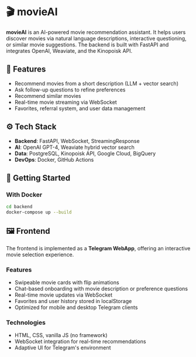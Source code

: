 # 🎬 movieAI

**movieAI** is an AI-powered movie recommendation assistant. It helps users discover movies via natural language descriptions, interactive questioning, or similar movie suggestions. The backend is built with FastAPI and integrates OpenAI, Weaviate, and the Kinopoisk API.

## 🧠 Features

- Recommend movies from a short description (LLM + vector search)
- Ask follow-up questions to refine preferences
- Recommend similar movies
- Real-time movie streaming via WebSocket
- Favorites, referral system, and user data management

## ⚙️ Tech Stack

- **Backend**: FastAPI, WebSocket, StreamingResponse
- **AI**: OpenAI GPT-4, Weaviate hybrid vector search
- **Data**: PostgreSQL, Kinopoisk API, Google Cloud, BigQuery
- **DevOps**: Docker, GitHub Actions

## 🚀 Getting Started

### With Docker

```bash
cd backend
docker-compose up --build
```

## 🖼️ Frontend

The frontend is implemented as a **Telegram WebApp**, offering an interactive movie selection experience.

### Features
- Swipeable movie cards with flip animations
- Chat-based onboarding with movie description or preference questions
- Real-time movie updates via WebSocket
- Favorites and user history stored in localStorage
- Optimized for mobile and desktop Telegram clients

### Technologies
- HTML, CSS, vanilla JS (no framework)
- WebSocket integration for real-time recommendations
- Adaptive UI for Telegram's environment